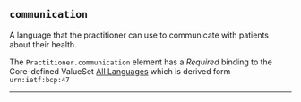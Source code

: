 ## `communication`

A language that the practitioner can use to communicate with patients about their health.

The <code>Practitioner.communication</code> element has a <i>Required</i> binding to the Core-defined ValueSet <a href="https://hl7.org/fhir/R4/valueset-all-languages.html" class="external">All Languages</a> which is derived form <code>urn:ietf:bcp:47</code>

---

